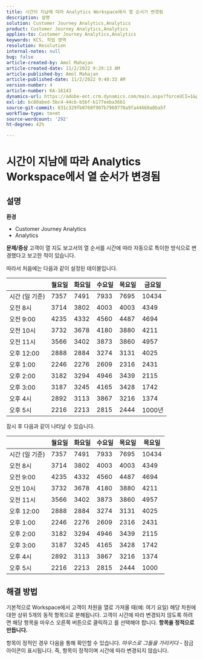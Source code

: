 ```yaml
---
title: 시간이 지남에 따라 Analytics Workspace에서 열 순서가 변경됨
description: 설명
solution: Customer Journey Analytics,Analytics
product: Customer Journey Analytics,Analytics
applies-to: Customer Journey Analytics,Analytics
keywords: KCS, 작업 영역
resolution: Resolution
internal-notes: null
bug: false
article-created-by: Amol Mahajan
article-created-date: 11/2/2022 9:29:13 AM
article-published-by: Amol Mahajan
article-published-date: 11/2/2022 9:40:33 AM
version-number: 4
article-number: KA-16143
dynamics-url: https://adobe-ent.crm.dynamics.com/main.aspx?forceUCI=1&pagetype=entityrecord&etn=knowledgearticle&id=7eca03cc-905a-ed11-9561-6045bd006a22
exl-id: bc80abed-5bc4-44cb-b5bf-b177eeba36b1
source-git-commit: 031c329fb0760f907b7969770a9fa44668a0ba5f
workflow-type: tm+mt
source-wordcount: '292'
ht-degree: 42%

---
```


# 시간이 지남에 따라 Analytics Workspace에서 열 순서가 변경됨

## 설명

<b>환경</b>
- Customer Journey Analytics
- Analytics



<b>문제/증상</b>
고객이 열 지도 보고서의 열 순서를 시간에 따라 자동으로 특이한 방식으로 변경했다고 보고한 적이 있습니다.

따라서 처음에는 다음과 같이 설정된 테이블입니다.


|   | 월요일 | 화요일 | 수요일 | 목요일 | 금요일 |
| --- | --- | --- | --- | --- | --- |
| 시간 (일 기준) | 7357 | 7491 | 7933 | 7695 | 10434 |
| 오전 8시 | 3714 | 3802 | 4003 | 4003 | 4349 |
| 오전 9:00 | 4235 | 4332 | 4560 | 4487 | 4694 |
| 오전 10시 | 3732 | 3678 | 4180 | 3880 | 4211 |
| 오전 11시 | 3566 | 3402 | 3873 | 3860 | 4957 |
| 오후 12:00 | 2888 | 2884 | 3274 | 3131 | 4025 |
| 오후 1:00 | 2246 | 2276 | 2609 | 2316 | 2431 |
| 오후 2:00 | 3182 | 3294 | 4946 | 3439 | 2115 |
| 오후 3:00 | 3187 | 3245 | 4165 | 3428 | 1742 |
| 오후 4시 | 2892 | 3113 | 3867 | 3216 | 1374 |
| 오후 5시 | 2216 | 2213 | 2815 | 2444 | 1000년 |


잠시 후 다음과 같이 나타날 수 있습니다.


|   | 월요일 | 화요일 | 수요일 | 목요일 | 목요일 |
| --- | --- | --- | --- | --- | --- |
| 시간 (일 기준) | 7357 | 7491 | 7933 | 7695 | 10434 |
| 오전 8시 | 3714 | 3802 | 4003 | 4003 | 4349 |
| 오전 9:00 | 4235 | 4332 | 4560 | 4487 | 4694 |
| 오전 10시 | 3732 | 3678 | 4180 | 3880 | 4211 |
| 오전 11시 | 3566 | 3402 | 3873 | 3860 | 4957 |
| 오후 12:00 | 2888 | 2884 | 3274 | 3131 | 4025 |
| 오후 1:00 | 2246 | 2276 | 2609 | 2316 | 2431 |
| 오후 2:00 | 3182 | 3294 | 4946 | 3439 | 2115 |
| 오후 3:00 | 3187 | 3245 | 4165 | 3428 | 1742 |
| 오후 4시 | 2892 | 3113 | 3867 | 3216 | 1374 |
| 오후 5시 | 2216 | 2213 | 2815 | 2444 | 1000 |



## 해결 방법


기본적으로 Workspace에서 고객이 차원을 열로 가져올 때(예: 여기 요일) 해당 차원에 대한 상위 5개의 동적 항목으로 분해됩니다. 고객이 시간에 따라 변경되지 않도록 하려면 해당 항목을 마우스 오른쪽 버튼으로 클릭하고 를 선택해야 합니다. <b>항목을 정적으로 만듭니다.</b>

항목이 정적인 경우 다음을 통해 확인할 수 있습니다. *마우스로 그들을 가리키다* - 잠금 아이콘이 표시됩니다. 즉, 항목이 정적이며 시간에 따라 변경되지 않습니다.

